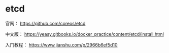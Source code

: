 # etcd

官网：
https://github.com/coreos/etcd


中文版：
https://yeasy.gitbooks.io/docker_practice/content/etcd/install.html



入门教程：
https://www.jianshu.com/p/2966b6ef5d10   


